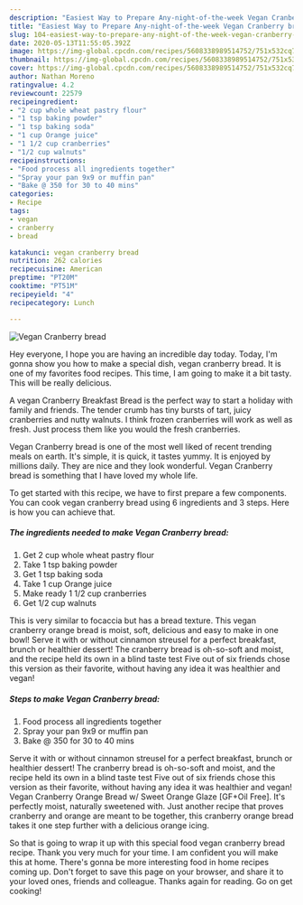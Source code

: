 ```yaml
---
description: "Easiest Way to Prepare Any-night-of-the-week Vegan Cranberry bread"
title: "Easiest Way to Prepare Any-night-of-the-week Vegan Cranberry bread"
slug: 104-easiest-way-to-prepare-any-night-of-the-week-vegan-cranberry-bread
date: 2020-05-13T11:55:05.392Z
image: https://img-global.cpcdn.com/recipes/5608338989514752/751x532cq70/vegan-cranberry-bread-recipe-main-photo.jpg
thumbnail: https://img-global.cpcdn.com/recipes/5608338989514752/751x532cq70/vegan-cranberry-bread-recipe-main-photo.jpg
cover: https://img-global.cpcdn.com/recipes/5608338989514752/751x532cq70/vegan-cranberry-bread-recipe-main-photo.jpg
author: Nathan Moreno
ratingvalue: 4.2
reviewcount: 22579
recipeingredient:
- "2 cup whole wheat pastry flour"
- "1 tsp baking powder"
- "1 tsp baking soda"
- "1 cup Orange juice"
- "1 1/2 cup cranberries"
- "1/2 cup walnuts"
recipeinstructions:
- "Food process all ingredients together"
- "Spray your pan 9x9 or muffin pan"
- "Bake @ 350 for 30 to 40 mins"
categories:
- Recipe
tags:
- vegan
- cranberry
- bread

katakunci: vegan cranberry bread 
nutrition: 262 calories
recipecuisine: American
preptime: "PT20M"
cooktime: "PT51M"
recipeyield: "4"
recipecategory: Lunch

---
```



![Vegan Cranberry bread](https://img-global.cpcdn.com/recipes/5608338989514752/751x532cq70/vegan-cranberry-bread-recipe-main-photo.jpg)

Hey everyone, I hope you are having an incredible day today. Today, I'm gonna show you how to make a special dish, vegan cranberry bread. It is one of my favorites food recipes. This time, I am going to make it a bit tasty. This will be really delicious.

A vegan Cranberry Breakfast Bread is the perfect way to start a holiday with family and friends. The tender crumb has tiny bursts of tart, juicy cranberries and nutty walnuts. I think frozen cranberries will work as well as fresh. Just process them like you would the fresh cranberries.

Vegan Cranberry bread is one of the most well liked of recent trending meals on earth. It's simple, it is quick, it tastes yummy. It is enjoyed by millions daily. They are nice and they look wonderful. Vegan Cranberry bread is something that I have loved my whole life.


To get started with this recipe, we have to first prepare a few components. You can cook vegan cranberry bread using 6 ingredients and 3 steps. Here is how you can achieve that.

<!--inarticleads1-->

##### The ingredients needed to make Vegan Cranberry bread:

1. Get 2 cup whole wheat pastry flour
1. Take 1 tsp baking powder
1. Get 1 tsp baking soda
1. Take 1 cup Orange juice
1. Make ready 1 1/2 cup cranberries
1. Get 1/2 cup walnuts


This is very similar to focaccia but has a bread texture. This vegan cranberry orange bread is moist, soft, delicious and easy to make in one bowl! Serve it with or without cinnamon streusel for a perfect breakfast, brunch or healthier dessert! The cranberry bread is oh-so-soft and moist, and the recipe held its own in a blind taste test Five out of six friends chose this version as their favorite, without having any idea it was healthier and vegan! 

<!--inarticleads2-->

##### Steps to make Vegan Cranberry bread:

1. Food process all ingredients together
1. Spray your pan 9x9 or muffin pan
1. Bake @ 350 for 30 to 40 mins


Serve it with or without cinnamon streusel for a perfect breakfast, brunch or healthier dessert! The cranberry bread is oh-so-soft and moist, and the recipe held its own in a blind taste test Five out of six friends chose this version as their favorite, without having any idea it was healthier and vegan! Vegan Cranberry Orange Bread w/ Sweet Orange Glaze [GF+Oil Free]. It&#39;s perfectly moist, naturally sweetened with. Just another recipe that proves cranberry and orange are meant to be together, this cranberry orange bread takes it one step further with a delicious orange icing. 

So that is going to wrap it up with this special food vegan cranberry bread recipe. Thank you very much for your time. I am confident you will make this at home. There's gonna be more interesting food in home recipes coming up. Don't forget to save this page on your browser, and share it to your loved ones, friends and colleague. Thanks again for reading. Go on get cooking!
